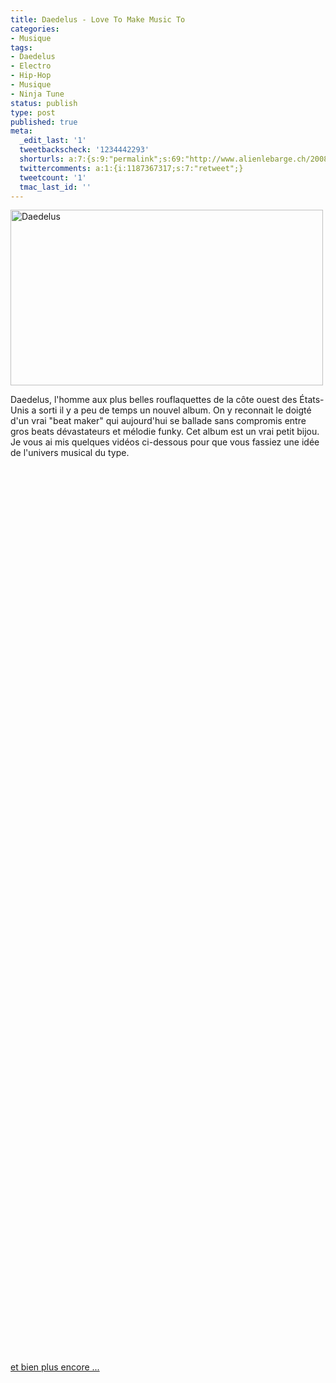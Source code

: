 ```yaml
---
title: Daedelus - Love To Make Music To
categories:
- Musique
tags:
- Daedelus
- Electro
- Hip-Hop
- Musique
- Ninja Tune
status: publish
type: post
published: true
meta:
  _edit_last: '1'
  tweetbackscheck: '1234442293'
  shorturls: a:7:{s:9:"permalink";s:69:"http://www.alienlebarge.ch/2008/06/28/daedelus-love-to-make-music-to/";s:7:"tinyurl";s:25:"http://tinyurl.com/cnaf53";s:4:"isgd";s:17:"http://is.gd/ikdY";s:5:"bitly";s:18:"http://bit.ly/y6Gu";s:5:"snipr";s:22:"http://snipr.com/b9x9l";s:5:"snurl";s:22:"http://snurl.com/b9x9l";s:7:"snipurl";s:24:"http://snipurl.com/b9x9l";}
  twittercomments: a:1:{i:1187367317;s:7:"retweet";}
  tweetcount: '1'
  tmac_last_id: ''
---
```

<img class="alignnone size-medium wp-image-545" title="Daedelus" src="https://dlgjp9x71cipk.cloudfront.net/2008/06/daedelus.png" alt="Daedelus" width="500" height="281" />

Daedelus, l'homme aux plus belles rouflaquettes de la côte ouest des États-Unis a sorti il y a peu de temps un nouvel album. On y reconnait le doigté d'un vrai "beat maker" qui aujourd'hui se ballade sans compromis entre gros beats dévastateurs et mélodie funky. Cet album est un vrai petit bijou. Je vous ai mis quelques vidéos ci-dessous pour que vous fassiez une idée de l'univers musical du type.

<!--more-->

<object classid="clsid:d27cdb6e-ae6d-11cf-96b8-444553540000" width="425" height="344" codebase="http://download.macromedia.com/pub/shockwave/cabs/flash/swflash.cab#version=6,0,40,0"><param name="src" value="http://www.youtube.com/v/kRJ2YvRv3N4&amp;hl=en" /><embed type="application/x-shockwave-flash" width="425" height="344" src="http://www.youtube.com/v/kRJ2YvRv3N4&amp;hl=en"></embed></object>

<object classid="clsid:d27cdb6e-ae6d-11cf-96b8-444553540000" width="425" height="344" codebase="http://download.macromedia.com/pub/shockwave/cabs/flash/swflash.cab#version=6,0,40,0"><param name="src" value="http://www.youtube.com/v/lCylb7E0EXY&amp;hl=en" /><embed type="application/x-shockwave-flash" width="425" height="344" src="http://www.youtube.com/v/lCylb7E0EXY&amp;hl=en"></embed></object>

<object classid="clsid:d27cdb6e-ae6d-11cf-96b8-444553540000" width="425" height="344" codebase="http://download.macromedia.com/pub/shockwave/cabs/flash/swflash.cab#version=6,0,40,0"><param name="src" value="http://www.youtube.com/v/EbjBHkKiS4c&amp;hl=en" /><embed type="application/x-shockwave-flash" width="425" height="344" src="http://www.youtube.com/v/EbjBHkKiS4c&amp;hl=en"></embed></object>

<object classid="clsid:d27cdb6e-ae6d-11cf-96b8-444553540000" width="425" height="344" codebase="http://download.macromedia.com/pub/shockwave/cabs/flash/swflash.cab#version=6,0,40,0"><param name="src" value="http://www.youtube.com/v/bjZwlCbUU8M&amp;hl=en" /><embed type="application/x-shockwave-flash" width="425" height="344" src="http://www.youtube.com/v/bjZwlCbUU8M&amp;hl=en"></embed></object>

<a title="Daedelus sur Youtube" href="http://youtube.com/results?search_query=daedelus&amp;search_type=&amp;aq=f">et bien plus encore ...</a>
